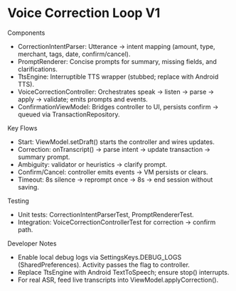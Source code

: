 # Voice Correction Loop V1

Components
- CorrectionIntentParser: Utterance → intent mapping (amount, type, merchant, tags, date, confirm/cancel).
- PromptRenderer: Concise prompts for summary, missing fields, and clarifications.
- TtsEngine: Interruptible TTS wrapper (stubbed; replace with Android TTS).
- VoiceCorrectionController: Orchestrates speak → listen → parse → apply → validate; emits prompts and events.
- ConfirmationViewModel: Bridges controller to UI, persists confirm → queued via TransactionRepository.

Key Flows
- Start: ViewModel.setDraft() starts the controller and wires updates.
- Correction: onTranscript() → parse intent → update transaction → summary prompt.
- Ambiguity: validator or heuristics → clarify prompt.
- Confirm/Cancel: controller emits events → VM persists or clears.
- Timeout: 8s silence → reprompt once → 8s → end session without saving.

Testing
- Unit tests: CorrectionIntentParserTest, PromptRendererTest.
- Integration: VoiceCorrectionControllerTest for correction → confirm path.

Developer Notes
- Enable local debug logs via SettingsKeys.DEBUG_LOGS (SharedPreferences). Activity passes the flag to controller.
- Replace TtsEngine with Android TextToSpeech; ensure stop() interrupts.
- For real ASR, feed live transcripts into ViewModel.applyCorrection().

